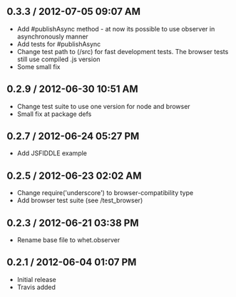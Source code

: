 ## 0.3.3 / 2012-07-05 09:07 AM
  
  - Add #publishAsync method - at now its possible to use observer in asynchronously manner
  - Add tests for #publishAsync
  - Change test path to (/src) for fast development tests. The browser tests still use compiled .js version
  - Some small fix

## 0.2.9 / 2012-06-30 10:51 AM

  - Change test suite to use one version for node and browser
  - Small fix at package defs

## 0.2.7 / 2012-06-24 05:27 PM

  - Add JSFIDDLE example

## 0.2.5 / 2012-06-23 02:02 AM

  - Change require('underscore') to browser-compatibility type
  - Add browser test suite (see /test_browser)

## 0.2.3 / 2012-06-21 03:38 PM

  - Rename base file to whet.observer

## 0.2.1 / 2012-06-04 01:07 PM

  - Initial release
  - Travis added